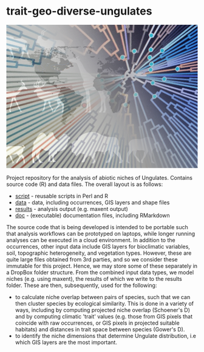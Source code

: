 # trait-geo-diverse-ungulates

![](doc/images/project.png)


Project repository for the analysis of abiotic niches of Ungulates. Contains
source code (R) and data files. The overall layout is as follows:

- [script](script) - reusable scripts in Perl and R
- [data](data) - data, including occurrences, GIS layers and shape files
- [results](results) - analysis output (e.g. maxent output)
- [doc](doc) - (executable) documentation files, including RMarkdown

The source code that is being developed is intended to be portable such that
analysis workflows can be prototyped on laptops, while longer running analyses
can be executed in a cloud environment. In addition to the occurrences, other 
input data include GIS layers for bioclimatic variables, soil, topographic 
heterogeneity, and vegetation types. However, these are quite large files 
obtained from 3rd parties, and so we consider these immutable for this project. 
Hence, we may store some of these separately in a DropBox folder structure. 
From the combined input data types, we model niches (e.g. using maxent), the 
results of which we write to the results folder. These are then, subsequently, 
used for the following:

- to calculate niche overlap between pairs of species, such that we can then
  cluster species by ecological similarity. This is done in a variety of ways,
  including by computing projected niche overlap (Schoener's D) and by
  computing climatic 'trait' values (e.g. those from GIS pixels that 
  coincide with raw occurrences, or GIS pixels in projected suitable habitats)
  and distances in trait space between species (Gower's D).
- to identify the niche dimensions that determine Ungulate distribution, i.e
  which GIS layers are the most important.
